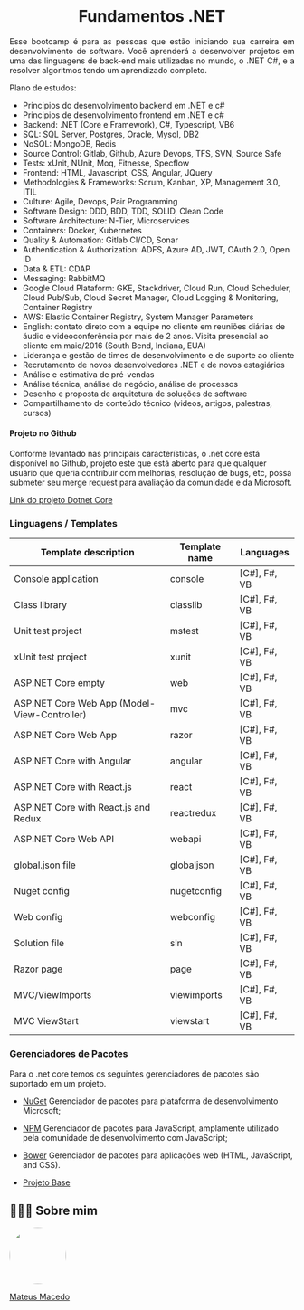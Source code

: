 <h1 align="center">
<img alt="Logikoz (Ruan Carlos CS) · GitHub" class="n3VNCb" src="https://camo.githubusercontent.com/541d28c38879b0ffa16c3304cf5b4d48137cb01babe8c7aab7fafbbbc15e713a/68747470733a2f2f7777772e6176656e67612e636f6d2f77702d636f6e74656e742f75706c6f6164732f323032302f31312f432d53686172702e706e67" data-noaft="1" jsname="HiaYvf" jsaction="load:XAeZkd;" style="width: 11.2221px; height: 4px; margin: 14.4px 0px;">
 <br>
 Fundamentos .NET
</h1>

<p align="justify">
Esse bootcamp é para as pessoas que estão iniciando sua carreira em desenvolvimento de software. Você aprenderá a desenvolver projetos em uma das linguagens de back-end mais utilizadas no mundo, o .NET C#, e a resolver algoritmos tendo um aprendizado completo.
</p>

Plano de estudos:

- Principios do desenvolvimento backend em .NET e c#
- Principios de desenvolvimento frontend em .NET e c#
- Backend: .NET (Core e Framework), C#, Typescript, VB6
- SQL: SQL Server, Postgres, Oracle, Mysql, DB2
- NoSQL: MongoDB, Redis
- Source Control: Gitlab, Github, Azure Devops, TFS, SVN, Source Safe
- Tests: xUnit, NUnit, Moq, Fitnesse, Specflow
- Frontend: HTML, Javascript, CSS, Angular, JQuery
- Methodologies & Frameworks: Scrum, Kanban, XP, Management 3.0, ITIL
- Culture: Agile, Devops, Pair Programming
- Software Design: DDD, BDD, TDD, SOLID, Clean Code
- Software Architecture: N-Tier, Microservices
- Containers: Docker, Kubernetes
- Quality & Automation: Gitlab CI/CD, Sonar
- Authentication & Authorization: ADFS, Azure AD, JWT, OAuth 2.0, Open ID
- Data & ETL: CDAP
- Messaging: RabbitMQ
- Google Cloud Plataform: GKE, Stackdriver, Cloud Run, Cloud Scheduler, Cloud Pub/Sub, Cloud Secret Manager, Cloud Logging & Monitoring, Container Registry
- AWS: Elastic Container Registry, System Manager Parameters
- English: contato direto com a equipe no cliente em reuniões diárias de áudio e videoconferência por mais de 2 anos. Visita presencial ao cliente em maio/2016 (South Bend, Indiana, EUA)
- Liderança e gestão de times de desenvolvimento e de suporte ao cliente
- Recrutamento de novos desenvolvedores .NET e de novos estagiários
- Análise e estimativa de pré-vendas
- Análise técnica, análise de negócio, análise de processos
- Desenho e proposta de arquitetura de soluções de software
- Compartilhamento de conteúdo técnico (videos, artigos, palestras, cursos)

#### Projeto no Github
Conforme levantado nas principais características, o .net core está disponível no Github, projeto este que está aberto para que qualquer usuário que queria contribuir com melhorias, resolução de bugs, etc, possa submeter seu merge request para avaliação da comunidade e da Microsoft.

[Link do projeto Dotnet Core](https://github.com/dotnet/core)

### **Linguagens** / **Templates**

 Template description                        | Template name        | Languages         |
 -----------------------------               | -------------------- |-------------------|
 Console application                         | console              | [C#], F#, VB      |
 Class library                               | classlib             | [C#], F#, VB      |
 Unit test project                           | mstest               | [C#], F#, VB      |
 xUnit test project                          | xunit                | [C#], F#, VB      |
 ASP.NET Core empty                          | web                  | [C#], F#, VB      |
 ASP.NET Core Web App (Model-View-Controller)| mvc                  | [C#], F#, VB      |
 ASP.NET Core Web App                        | razor                | [C#], F#, VB      |
 ASP.NET Core with Angular                   | angular              | [C#], F#, VB      |
 ASP.NET Core with React.js                  | react                | [C#], F#, VB      |
 ASP.NET Core with React.js and Redux        | reactredux           | [C#], F#, VB      |
 ASP.NET Core Web API                        | webapi               | [C#], F#, VB      |
 global.json file                            | globaljson           | [C#], F#, VB      |
 Nuget config                                | nugetconfig          | [C#], F#, VB      |
 Web config                                  | webconfig            | [C#], F#, VB      |
 Solution file                               | sln                  | [C#], F#, VB      |
 Razor page                                  | page                 | [C#], F#, VB      |
 MVC/ViewImports                             | viewimports          | [C#], F#, VB      |
 MVC ViewStart                               | viewstart            | [C#], F#, VB      |
        
### Gerenciadores de Pacotes
Para o .net core temos os seguintes gerenciadores de pacotes são suportado em um projeto.

- [NuGet]()
Gerenciador de pacotes para plataforma de desenvolvimento Microsoft;

- [NPM]()
Gerenciador de pacotes para JavaScript, amplamente utilizado pela comunidade de desenvolvimento com JavaScript;

- [Bower]()
Gerenciador de pacotes para aplicações web (HTML, JavaScript, and CSS).

- [Projeto Base](https://github.com/acenelio/curso-logica-de-programacao-csharp)

## 👨🏻‍🚀 Sobre mim
<a href="https://www.linkedin.com/in/mateus-macedo-937a32163/">
 <img style="border-radius:50%" width="100px; "src="https://avatars.githubusercontent.com/u/63172367?s=460&u=11fd26ea8a7f5663d7707d7ef254e4f8bfca1b05&v=4"/>
 <p>Mateus Macedo</p>
</a>

